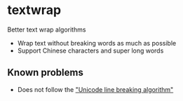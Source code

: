 # textwrap
Better text wrap algorithms

- Wrap text without breaking words as much as possible
- Support Chinese characters and super long words

## Known problems
- Does not follow the ["Unicode line breaking algorithm"](http://unicode.org/reports/tr14/)